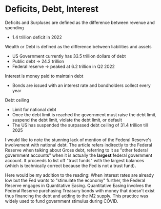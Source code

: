# Deficits, Debt, Interest

Deficits and Surpluses are defined as the difference between revenue and spending
- 1.4 trillion deficit in 2022

Wealth or Debt is defined as the difference between liabilities and assets
- US Government currently has 33.5 trillion dollars of debt
- Public debt -> 24.2 trillion
- Federal reserve -> peaked at 6.2 trillion in Q2 2022

Interest is money paid to maintain debt
- Bonds are issued with an interest rate and bondholders collect every year

Debt ceiling
- Limit for national debt
- Once the debt limit is reached the government must raise the debt limit,
  suspend the debt limit, violate the debt limit, or default
- The US has suspended the surpassed debt ceiling of 31.4 trillion till 2025

I would like to note the stunning lack of mention of the Federal Reserve's
involvement with national debt. The article refers indirectly to the Federal
Reserve when talking about Gross debt, referring to it as "other federal
government accounts" when it is actually the **largest** federal government
account. It proceeds to list off "trust funds" with the largest balances (which
is technically correct because the Fed is not a trust fund).

Here would be my addition to the reading: When interest rates are already low
but the Fed wants to "stimulate the economy" further, the Federal Reserve
engages in Quantitative Easing. Quantitative Easing involves the Federal
Reserve purchasing Treasury bonds with money that doesn't exist thus financing
the debt and adding to the M2 supply. This practice was widely used to fund
government stimulus during COVID.
